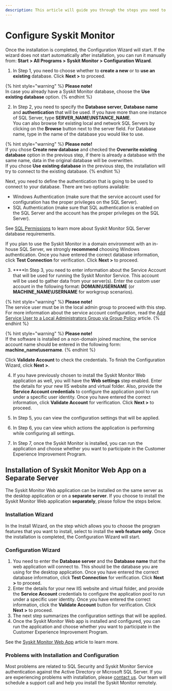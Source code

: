```yaml
---
description: This article will guide you through the steps you need to perform in order to configure Syskit Monitor to work properly.
---
```


# Configure Syskit Monitor

Once the installation is completed, the Configuration Wizard will start. If the wizard does not start automatically after installation, you can run it manually from: **Start &gt; All Programs &gt; Syskit Monitor &gt; Configuration Wizard**.

1. In Step 1, you need to choose whether to **create a new** or to **use an existing** database. Click **Next &gt;** to proceed.

{% hint style="warning" %}
**Please note!**  
In case you already have a Syskit Monitor database, choose the **Use existing database** option.
{% endhint %}

2. In Step 2, you need to specify the **Database server**, **Database name** and **authentication** that will be used. If you have more than one instance of SQL Server, type **SERVER\_NAME\INSTANCE\_NAME**.  
You can also browse for existing local and network SQL Servers by clicking on the **Browse** button next to the server field. For Database name, type in the name of the database you would like to use.

{% hint style="warning" %}
**Please note!**  
If you chose **Create new database** and checked the **Overwrite existing database** option in the previous step, if there is already a database with the same name, data in the original database will be overwritten.  
If you chose **Use existing database** in the previous step, the installation will try to connect to the existing database.
{% endhint %}

Next, you need to define the authentication that is going to be used to connect to your database. There are two options available:

* Windows Authentication \(make sure that the service account used for configuration has the proper privileges on the SQL Server\).
* SQL Authentication \(make sure that SQL authentication is enabled on the SQL Server and the account has the proper privileges on the SQL Server\).

See [SQL Permissions](sql-permissions/create-sql-login.md) to learn more about Syskit Monitor SQL Server database requirements.

If you plan to use the Syskit Monitor in a domain environment with an in-house SQL Server, we strongly **recommend** choosing Windows authentication. Once you have entered the correct database information, click **Test Connection** for verification. Click **Next &gt;** to proceed.

3. ****In Step 3, you need to enter information about the Service Account that will be used for running the Syskit Monitor Service. This account will be used to gather data from your server\(s\). Enter the custom user account in the following format: **DOMAIN\USERNAME** \(or **MACHINE\_NAME\USERNAME** for workgroup scenarios\).

{% hint style="warning" %}
**Please note!**  
The service user must be in the local admin group to proceed with this step. For more information about the service account configuration, read the [Add Service User to a Local Administrators Group via Group Policy](../../how-to/service-accounts/add-service-user-group-policy.md) article.
{% endhint %}

{% hint style="warning" %}
**Please note!**  
If the software is installed on a non-domain joined machine, the service account name should be entered in the following form: **machine\_name\username**.
{% endhint %}

Click **Validate Account** to check the credentials. To finish the Configuration Wizard, click **Next &gt;**.

4. If you have previously chosen to install the Syskit Monitor Web application as well, you will have the **Web settings** step enabled. Enter the details for your new IIS website and virtual folder. Also, provide the **Service Account credentials** to configure the application pool to run under a specific user identity. Once you have entered the correct information, click **Validate Account** for verification. Click **Next &gt;** to proceed.

5. In Step 5, you can view the configuration settings that will be applied.

6. In Step 6, you can view which actions the application is performing while configuring all settings.

7. In Step 7, once the Syskit Monitor is installed, you can run the application and choose whether you want to participate in the Customer Experience Improvement Program.

## Installation of Syskit Monitor Web App on a Separate Server

The Syskit Monitor Web application can be installed on the same server as the desktop application or on a **separate server**. If you choose to install the Syskit Monitor Web application **separately**, please follow the steps below.

### Installation Wizard

In the Install Wizard, on the step which allows you to choose the program features that you want to install, select to install the **web feature only**. Once the installation is completed, the Configuration Wizard will start.

### Configuration Wizard

1. You need to enter the **Database server** and the **Database name** that the web application will connect to. This should be the database you are using for the desktop application. Once you have entered the correct database information, click **Test Connection** for verification. Click **Next &gt;** to proceed. 
2. Enter the details for your new IIS website and virtual folder, and provide the **Service Account** credentials to configure the application pool to run under a specific user identity. Once you have entered the correct information, click the **Validate Account** button for verification. Click **Next &gt;** to proceed. 
3. The next step summarizes the configuration settings that will be applied. 
4. Once the Syskit Monitor Web app is installed and configured, you can run the application and choose whether you want to participate in the Customer Experience Improvement Program.

See the [Syskit Monitor Web App](../../get-to-know-syskit-monitor/backstage-screen/syskit-monitor-web-app.md) article to learn more.

### Problems with Installation and Configuration

Most problems are related to SQL Security and Syskit Monitor Service authentication against the Active Directory or Microsoft SQL Server. If you are experiencing problems with installation, please [contact us](https://www.syskit.com/company/contact-us). Our team will schedule a support call and help you install the Syskit Monitor remotely.

